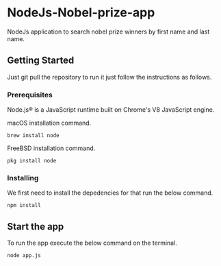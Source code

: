 # NodeJs-Nobel-prize-app

NodeJs application to search nobel prize winners by first name and last name.

## Getting Started

Just git pull the repository to run it just follow the instructions as follows.

### Prerequisites

Node.js® is a JavaScript runtime built on Chrome's V8 JavaScript engine.

macOS installation command.
```
brew install node
```
FreeBSD installation command.

```
pkg install node
```

### Installing

We first need to install the depedencies for that run the below command.

```
npm install
```

## Start the app

To run the app execute the below command on the terminal.

```
node app.js
```

